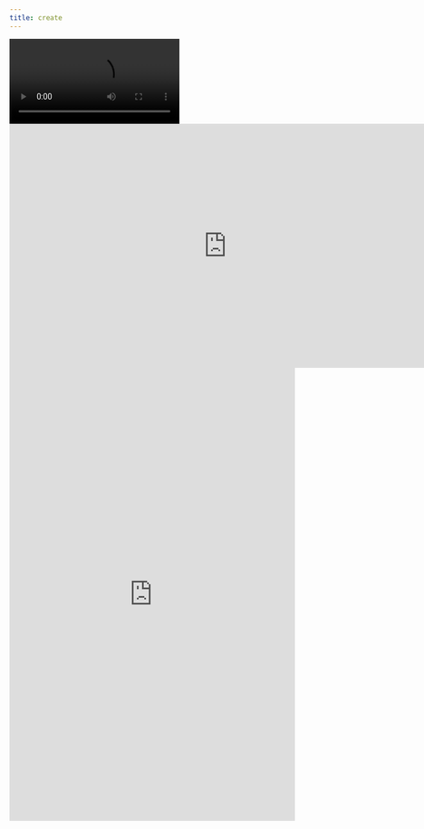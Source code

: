 ```yaml
---
title: create
---
```


<div id="video_wrapper">
  <video autoplay loop>
    <source src="https://drive.google.com/uc?export=view&id=14ZELB7sGk1dYqI1u_7EDhwcNnI70S1Kt" type="video/mp4">
  </video>
</div>
</div>
<iframe width="766" height="431" src="https://drive.google.com/uc?export=view&id=1kT7RcaSw0VJgI3YQEf58lEi3XnWnjFj3" frameborder="0" allow="accelerometer; autoplay; encrypted-media; gyroscope; picture-in-picture" allowfullscreen></iframe>
<center><iframe frameborder="0" width="100%" height="800px" src="https://replit.com/@TianbinLiu/createtask?lite=true"></center>

